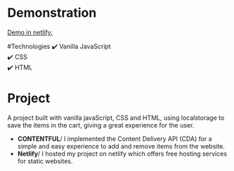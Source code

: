# Demonstration
[Demo in netlify.](https://residecely.netlify.app)

#Technologies
:heavy_check_mark: Vanilla JavaScript\
:heavy_check_mark: CSS\
:heavy_check_mark: HTML

# Project
A project built with vanilla javaScript, CSS and HTML, using localstorage to save the items in the cart, giving a great experience for the user.
* **CONTENTFUL**/
I implemented the Content Delivery API (CDA) for a simple and easy experience to add and remove items from the website.
* **Netlify**/
I hosted my project on netlify which offers free hosting services for static websites.
